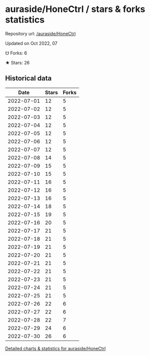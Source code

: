 # auraside/HoneCtrl / stars & forks statistics

Repository url: [/auraside/HoneCtrl](https://github.com/auraside/HoneCtrl)

Updated on Oct 2022, 07

☋ Forks: 6

★ Stars: 26

## Historical data
| Date | Stars | Forks |
|------|-------|-------|
| 2022-07-01 | 12 | 5 | 
| 2022-07-02 | 12 | 5 | 
| 2022-07-03 | 12 | 5 | 
| 2022-07-04 | 12 | 5 | 
| 2022-07-05 | 12 | 5 | 
| 2022-07-06 | 12 | 5 | 
| 2022-07-07 | 12 | 5 | 
| 2022-07-08 | 14 | 5 | 
| 2022-07-09 | 15 | 5 | 
| 2022-07-10 | 15 | 5 | 
| 2022-07-11 | 16 | 5 | 
| 2022-07-12 | 16 | 5 | 
| 2022-07-13 | 16 | 5 | 
| 2022-07-14 | 18 | 5 | 
| 2022-07-15 | 19 | 5 | 
| 2022-07-16 | 20 | 5 | 
| 2022-07-17 | 21 | 5 | 
| 2022-07-18 | 21 | 5 | 
| 2022-07-19 | 21 | 5 | 
| 2022-07-20 | 21 | 5 | 
| 2022-07-21 | 21 | 5 | 
| 2022-07-22 | 21 | 5 | 
| 2022-07-23 | 21 | 5 | 
| 2022-07-24 | 21 | 5 | 
| 2022-07-25 | 21 | 5 | 
| 2022-07-26 | 22 | 6 | 
| 2022-07-27 | 22 | 6 | 
| 2022-07-28 | 22 | 7 | 
| 2022-07-29 | 24 | 6 | 
| 2022-07-30 | 26 | 6 | 


[Detailed charts & statistics for auraside/HoneCtrl](https://reviewgithub.com/rep/auraside/HoneCtrl)

